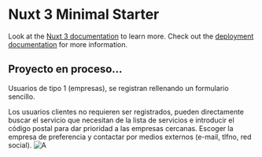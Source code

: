 # Nuxt 3 Minimal Starter

Look at the [Nuxt 3 documentation](https://nuxt.com/docs/getting-started/introduction) to learn more.
Check out the [deployment documentation](https://nuxt.com/docs/getting-started/deployment) for more information.

## Proyecto en proceso...
Usuarios de tipo 1 (empresas), se registran rellenando un formulario sencillo.

Los usuarios clientes no requieren ser registrados, pueden directamente buscar el servicio que necesitan de la lista de servicios e introducir el código postal para dar prioridad a las empresas cercanas. Escoger la empresa de preferencia y contactar por medios externos (e-mail, tlfno, red social).
![A](https://github.com/GuillermoK1/plasmapp/assets/139216670/ad71fea4-b780-44cd-9971-e42200627fdf)
